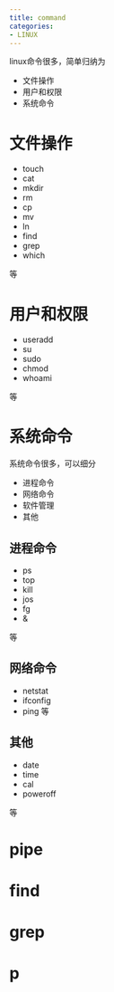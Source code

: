 ```yaml
---
title: command 
categories: 
- LINUX
---
```


linux命令很多，简单归纳为

- 文件操作
- 用户和权限
- 系统命令


# 文件操作

- touch
- cat
- mkdir
- rm
- cp
- mv
- ln
- find
- grep
- which

等

# 用户和权限
- useradd
- su
- sudo
- chmod
- whoami

等

# 系统命令
系统命令很多，可以细分

- 进程命令 
- 网络命令
- 软件管理
- 其他

## 进程命令

- ps
- top
- kill
- jos
- fg
- &

等
## 网络命令
- netstat
- ifconfig
- ping
等

## 其他
- date
- time
- cal
- poweroff

等

# pipe

# find

# grep

# p

# 
